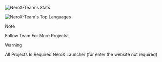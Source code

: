 
![NeroX-Team's Stats](https://github-readme-stats.vercel.app/api?username=NeroX-Team&theme=blue-green&show_icons=true&hide_border=false&count_private=false)

![NeroX-Team's Top Languages](https://github-readme-stats.vercel.app/api/top-langs/?username=NeroX-Team&theme=blue-green&show_icons=true&hide_border=false&layout=compact)

> [!NOTE]
> Follow Team For More Projects!

> [!WARNING]
> All Projects Is Required NeroX Launcher (for enter the website not required)

